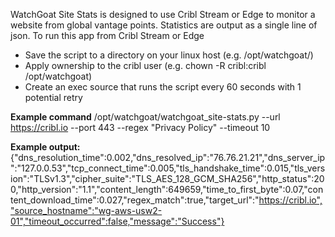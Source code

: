 WatchGoat Site Stats is designed to use Cribl Stream or Edge to monitor a website from global vantage points. Statistics are output as a single line of json. 
To run this app from Cribl Stream or Edge
 - Save the script to a directory on your linux host (e.g. /opt/watchgoat/)
 - Apply ownership to the cribl user (e.g. chown -R cribl:cribl /opt/watchgoat)
 - Create an exec source that runs the script every 60 seconds with 1 potential retry

**Example command**
/opt/watchgoat/watchgoat_site-stats.py --url https://cribl.io --port 443 --regex "Privacy Policy" --timeout 10

**Example output:**
{"dns_resolution_time":0.002,"dns_resolved_ip":"76.76.21.21","dns_server_ip":"127.0.0.53","tcp_connect_time":0.005,"tls_handshake_time":0.015,"tls_version":"TLSv1.3","cipher_suite":"TLS_AES_128_GCM_SHA256","http_status":200,"http_version":"1.1","content_length":649659,"time_to_first_byte":0.07,"content_download_time":0.027,"regex_match":true,"target_url":"https://cribl.io","source_hostname":"wg-aws-usw2-01","timeout_occurred":false,"message":"Success"}

